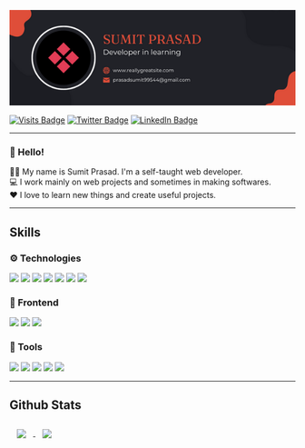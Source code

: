 [![Sumit's GitHub Banner](./assets/Sumit-GH-Banner.png)](https://twitter.com/_sumitprasad_)

[![Visits Badge](https://badges.pufler.dev/visits/sumit-prasad/sumit-prasad)](https://github.com/sumit-prasad/)
[![Twitter Badge](https://img.shields.io/badge/Twitter-Profile-informational?style=flat&logo=twitter&logoColor=white&color=1CA2F1)](https://twitter.com/_sumitprasad__)
[![LinkedIn Badge](https://img.shields.io/badge/LinkedIn-Profile-informational?style=flat&logo=linkedin&logoColor=white&color=0D76A8)](https://www.linkedin.com/in/sumitxprasad/)

---

### 👋 Hello! <br> 
👨‍💻 My name is Sumit Prasad. I'm a self-taught web developer. <br>
💻 I work mainly on web projects and sometimes in making softwares. <br>
❤️ I love to learn new things and create useful projects.

---
## Skills

### ⚙️ Technologies
![](https://img.shields.io/badge/Code-Node-informational?style=flat&logo=Node.js&logoColor=white&color=green)
![](https://img.shields.io/badge/Code-React-informational?style=flat&logo=react&logoColor=white&color=61DAFB)
![](https://img.shields.io/badge/Code-JavaScript-informational?style=flat&logo=JavaScript&logoColor=white&color=yellow)
![](https://img.shields.io/badge/Code-TypeScript-informational?style=flat&logo=TypeScript&logoColor=white&color=3178C6)
![](https://img.shields.io/badge/Code-Java-informational?style=flat&logo=Java&logoColor=white&color=FF7800)
![](https://img.shields.io/badge/Code-MongoDB-informational?style=flat&logo=MongoDB&logoColor=white&color=green)
![](https://img.shields.io/badge/Code-MySQL-informational?style=flat&logo=MySQL&logoColor=white&color=4479A1)

### 🧁 Frontend
![](https://img.shields.io/badge/Style-CSS-informational?style=flat&logo=css3&logoColor=white&color=F43059)
![](https://img.shields.io/badge/Style-Tailwind-informational?style=flat&logo=Tailwind-CSS&logoColor=white&color=4AB197)
![](https://img.shields.io/badge/Style-Sass-informational?style=flat&logo=Sass&logoColor=white&color=CC6699)

### 🧰 Tools

![](https://img.shields.io/badge/Tools-NGINX-informational?style=flat&logo=nginx&logoColor=white&color=009639)
![](https://img.shields.io/badge/Tools-Netlify-informational?style=flat&logo=netlify&logoColor=white&color=00C7B7)
![](https://img.shields.io/badge/Tools-NPM-informational?style=flat&logo=npm&logoColor=white&color=CB3837)
![](https://img.shields.io/badge/Tools-Postman-informational?style=flat&logo=Postman&logoColor=white&color=FF6C37)
![](https://img.shields.io/badge/Tools-GitHub-informational?style=flat&logo=GitHub&logoColor=white&color=181717)

---
## Github Stats

<a href="https://github.com/sumit-prasad">
  <img align="center" style="margin:0.8rem" src="https://github-readme-stats.vercel.app/api?username=sumit-prasad&theme=omni&show_icons=true  alt="Sumit's GitHub Stats" />
</a>

<a href="https://github.com/sumit-prasad">
  <img align="center" style="margin:0.8rem" src="https://github-readme-stats.vercel.app/api/top-langs/?username=sumit-prasad&show_icons=true&theme=omni" />
</a>
